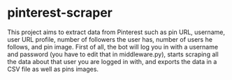# pinterest-scraper
This project aims to extract data from Pinterest such as pin URL, username, user URL profile, number of followers the user has, number of users he follows, and pin image.      First of all, the bot will log you in with a username and password (you have to edit that in middleware.py), starts scraping all the data about that user you are logged in with, and exports the data in a CSV file as well as pins images.
